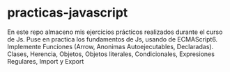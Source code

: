 # practicas-javascript
En este repo almaceno mis ejercicios prácticos realizados durante el curso de Js. Puse en practica los fundamentos de Js, usando de ECMAScript6. Implemente Funciones (Arrow, Anonimas Autoejecutables, Declaradas). Clases, Herencia, Objetos, Objetos literales, Condicionales, Expresiones Regulares, Import y Export
